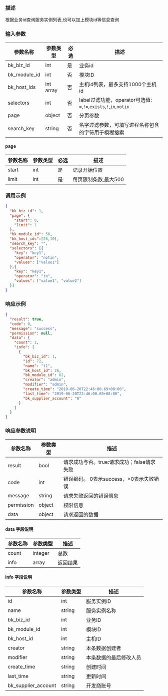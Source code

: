 ### 描述

根据业务id查询服务实例列表,也可以加上模块id等信息查询

### 输入参数

| 参数名称         | 参数类型      | 必选 | 描述                                                        |
|--------------|-----------|----|-----------------------------------------------------------|
| bk_biz_id    | int       | 是  | 业务id                                                      |
| bk_module_id | int       | 否  | 模块ID                                                      |
| bk_host_ids  | int array | 否  | 主机id列表，最多支持1000个主机id                                      |
| selectors    | int       | 否  | label过滤功能，operator可选值: `=`,`!=`,`exists`,`!`,`in`,`notin` |
| page         | object    | 否  | 分页参数                                                      |
| search_key   | string    | 否  | 名字过滤参数，可填写进程名称包含的字符用于模糊搜索                                 |

#### page

| 参数名称  | 参数类型 | 必选 | 描述           |
|-------|------|----|--------------|
| start | int  | 是  | 记录开始位置       |
| limit | int  | 是  | 每页限制条数,最大500 |

### 调用示例

```json
{
  "bk_biz_id": 1,
  "page": {
    "start": 0,
    "limit": 1
  },
  "bk_module_id": 56,
  "bk_host_ids":[26,10],
  "search_key": "",
  "selectors": [{
    "key": "key1",
    "operator": "notin",
    "values": ["value1"]
  },{
    "key": "key1",
    "operator": "in",
    "values": ["value1", "value2"]
  }]
}

```

### 响应示例

```json
{
  "result": true,
  "code": 0,
  "message": "success",
  "permission": null,
  "data": {
    "count": 1,
    "info": [
      {
        "bk_biz_id": 1,
        "id": 72,
        "name": "t1",
        "bk_host_id": 26,
        "bk_module_id": 62,
        "creator": "admin",
        "modifier": "admin",
        "create_time": "2019-06-20T22:46:00.69+08:00",
        "last_time": "2019-06-20T22:46:00.69+08:00",
        "bk_supplier_account": "0"
      }
    ]
  }
}
```

### 响应参数说明

| 参数名称       | 参数类型   | 描述                         |
|------------|--------|----------------------------|
| result     | bool   | 请求成功与否。true:请求成功；false请求失败 |
| code       | int    | 错误编码。 0表示success，>0表示失败错误  |
| message    | string | 请求失败返回的错误信息                |
| permission | object | 权限信息                       |
| data       | object | 请求返回的数据                    |

#### data 字段说明

| 参数名称  | 参数类型    | 描述   |
|-------|---------|------|
| count | integer | 总数   |
| info  | array   | 返回结果 |

#### info 字段说明

| 参数名称                | 参数类型   | 描述          |
|---------------------|--------|-------------|
| id                  | int    | 服务实例ID      |
| name                | string | 服务实例名称      |
| bk_biz_id           | int    | 业务ID        |
| bk_module_id        | int    | 模块ID        |
| bk_host_id          | int    | 主机ID        |
| creator             | string | 本条数据创建者     |
| modifier            | string | 本条数据的最后修改人员 |
| create_time         | string | 创建时间        |
| last_time           | string | 更新时间        |
| bk_supplier_account | string | 开发商账号       |
